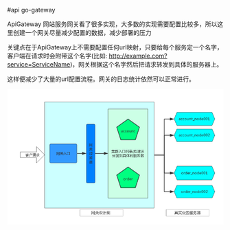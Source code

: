 #api go-gateway

ApiGateway 网站服务网关看了很多实现，大多数的实现需要配置比较多，所以这里创建一个网关尽量减少配置的数据，减少部署的压力

关键点在于ApiGateway上不需要配置任何url映射，只要给每个服务定一个名字，客户端在请求时会附带这个名字(比如: http://example.com?service=ServiceName)，网关根据这个名字然后把请求转发到具体的服务器上。

这样便减少了大量的url配置流程。网关的日志统计依然可以正常进行。

![api](imgs/api_gateway.png)